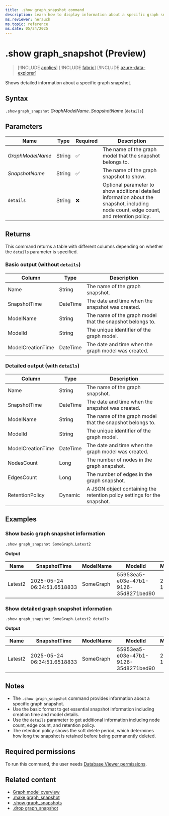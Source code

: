 ```yaml
---
title: .show graph_snapshot command
description: Learn how to display information about a specific graph snapshot using the .show graph_snapshot command.
ms.reviewer: herauch
ms.topic: reference
ms.date: 05/24/2025
---
```


# .show graph_snapshot (Preview)

> [!INCLUDE [applies](../../includes/applies-to-version/applies.md)] [!INCLUDE [fabric](../../includes/applies-to-version/fabric.md)] [!INCLUDE [azure-data-explorer](../../includes/applies-to-version/azure-data-explorer.md)]

Shows detailed information about a specific graph snapshot.

## Syntax

`.show` `graph_snapshot` *GraphModelName*`.`*SnapshotName* [`details`]

## Parameters

|Name|Type|Required|Description|
|--|--|--|--|
|*GraphModelName*|String|✅|The name of the graph model that the snapshot belongs to.|
|*SnapshotName*|String|✅|The name of the graph snapshot to show.|
|`details`|String|❌|Optional parameter to show additional detailed information about the snapshot, including node count, edge count, and retention policy.|

## Returns

This command returns a table with different columns depending on whether the `details` parameter is specified.

### Basic output (without `details`)

|Column|Type|Description|
|--|--|--|
|Name|String|The name of the graph snapshot.|
|SnapshotTime|DateTime|The date and time when the snapshot was created.|
|ModelName|String|The name of the graph model that the snapshot belongs to.|
|ModelId|String|The unique identifier of the graph model.|
|ModelCreationTime|DateTime|The date and time when the graph model was created.|

### Detailed output (with `details`)

|Column|Type|Description|
|--|--|--|
|Name|String|The name of the graph snapshot.|
|SnapshotTime|DateTime|The date and time when the snapshot was created.|
|ModelName|String|The name of the graph model that the snapshot belongs to.|
|ModelId|String|The unique identifier of the graph model.|
|ModelCreationTime|DateTime|The date and time when the graph model was created.|
|NodesCount|Long|The number of nodes in the graph snapshot.|
|EdgesCount|Long|The number of edges in the graph snapshot.|
|RetentionPolicy|Dynamic|A JSON object containing the retention policy settings for the snapshot.|

## Examples

### Show basic graph snapshot information

```kusto
.show graph_snapshot SomeGraph.Latest2
```

**Output**

|Name|SnapshotTime|ModelName|ModelId|ModelCreationTime|
|---|---|---|---|---|
|Latest2|2025-05-24 06:34:51.6518833|SomeGraph|55953ea5-e03e-47b1-9126-35d8271bed90|2025-05-21 10:47:05.8611670|

### Show detailed graph snapshot information

```kusto
.show graph_snapshot SomeGraph.Latest2 details
```

**Output**

|Name|SnapshotTime|ModelName|ModelId|ModelCreationTime|NodesCount|EdgesCount|RetentionPolicy|
|---|---|---|---|---|---|---|---|
|Latest2|2025-05-24 06:34:51.6518833|SomeGraph|55953ea5-e03e-47b1-9126-35d8271bed90|2025-05-21 10:47:05.8611670|2|1|{<br>  "SoftDeletePeriod": "365000.00:00:00"<br>}|

## Notes

- The `.show graph_snapshot` command provides information about a specific graph snapshot.
- Use the basic format to get essential snapshot information including creation time and model details.
- Use the `details` parameter to get additional information including node count, edge count, and retention policy.
- The retention policy shows the soft delete period, which determines how long the snapshot is retained before being permanently deleted.

## Required permissions

To run this command, the user needs [Database Viewer permissions](../../management/access-control/role-based-access-control.md).

## Related content

* [Graph model overview](graph-model-overview.md)
* [.make graph_snapshot](graph-snapshot-make.md)
* [.show graph_snapshots](graph-snapshots-show.md)
* [.drop graph_snapshot](graph-snapshot-drop.md)
